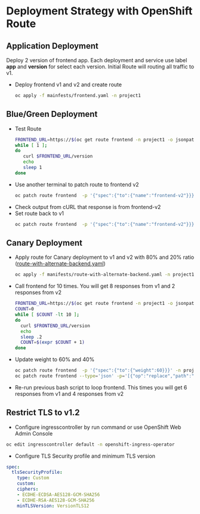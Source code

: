 # Deployment Strategy with OpenShift Route

## Application Deployment
Deploy 2 version of frontend app. Each deployment and service use label **app** and **version** for select each version. 
Initial Route will routing all traffic to v1.

- Deploy frontend v1 and v2 and create route
  ```bash
  oc apply -f mainfests/frontend.yaml -n project1
  ```

## Blue/Green Deployment
- Test Route
  ```bash
  FRONTEND_URL=https://$(oc get route frontend -n project1 -o jsonpath='{.spec.host}')
  while [ 1 ];
  do
     curl $FRONTEND_URL/version
     echo
     sleep 1
  done
  ```
- Use another terminal to patch route to frontend v2
  ```bash
  oc patch route frontend  -p '{"spec":{"to":{"name":"frontend-v2"}}}' -n project1
  ```
- Check output from cURL that response is from frontend-v2
- Set route back to v1
  ```bash
  oc patch route frontend  -p '{"spec":{"to":{"name":"frontend-v2"}}}' -n project1
  ```
## Canary Deployment
- Apply route for Canary deployment to v1 and v2 with 80% and 20% ratio ([route-with-alternate-backend.yaml](manifests/route-with-alternate-backend.yaml))
  ```bash
  oc apply -f manifests/route-with-alternate-backend.yaml -n project1
  ```
- Call frontend for 10 times. You will get 8 responses from v1 and 2 responses from v2
  ```bash
  FRONTEND_URL=https://$(oc get route frontend -n project1 -o jsonpath='{.spec.host}')
  COUNT=0
  while [ $COUNT -lt 10 ];
  do
    curl $FRONTEND_URL/version
    echo
    sleep .2
    COUNT=$(expr $COUNT + 1)
  done
  ```
- Update weight to 60% and 40%
  ```bash
  oc patch route frontend  -p '{"spec":{"to":{"weight":60}}}' -n project1 
  oc patch route frontend --type='json' -p='[{"op":"replace","path":"/spec/alternateBackends/0/weight","value":40}]' -n project1 
  ```
- Re-run previous bash script to loop frontend. This times you will get 6 responses from v1 and 4 responses from v2
  
## Restrict TLS to v1.2
- Configure ingresscontroller by run command or use OpenShift Web Admin Console
```bash
oc edit ingresscontroller default -n openshift-ingress-operator
```
- Configure TLS Security profile and minimum TLS version
```yaml
spec:
  tlsSecurityProfile:
    type: Custom
    custom:
    ciphers:
    - ECDHE-ECDSA-AES128-GCM-SHA256
    - ECDHE-RSA-AES128-GCM-SHA256
    minTLSVersion: VersionTLS12
```
  